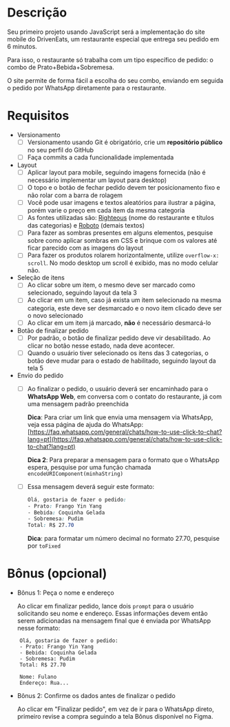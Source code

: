 # Descrição

Seu primeiro projeto usando JavaScript será a implementação do site mobile do DrivenEats, um restaurante especial que entrega seu pedido em 6 minutos.

Para isso, o restaurante só trabalha com um tipo específico de pedido: o combo de Prato+Bebida+Sobremesa.

O site permite de forma fácil a escolha do seu combo, enviando em seguida o pedido por WhatsApp diretamente para o restaurante.

# Requisitos

- Versionamento
  - [ ]  Versionamento usando Git é obrigatório, crie um **repositório público** no seu perfil do GitHub
    - [ ]  Faça commits a cada funcionalidade implementada
- Layout
  - [ ]  Aplicar layout para mobile, seguindo imagens fornecida (não é necessário implementar um layout para desktop)
    - [ ]  O topo e o botão de fechar pedido devem ter posicionamento fixo e não rolar com a barra de rolagem
    - [ ]  Você pode usar imagens e textos aleatórios para ilustrar a página, porém varie o preço em cada item da mesma categoria
    - [ ]  As fontes utilizadas são: [Righteous](https://fonts.google.com/specimen/Righteous) (nome do restaurante e títulos das categorias) e [Roboto](https://fonts.google.com/specimen/Roboto) (demais textos)
    - [ ]  Para fazer as sombras presentes em alguns elementos, pesquise sobre como aplicar sombras em CSS e brinque com os valores até ficar parecido com as imagens do layout
    - [ ]  Para fazer os produtos rolarem horizontalmente, utilize `overflow-x: scroll`. No modo desktop um scroll é exibido, mas no modo celular não.
- Seleção de itens
  - [ ]  Ao clicar sobre um item, o mesmo deve ser marcado como selecionado, seguindo layout da tela 3
    - [ ]  Ao clicar em um item, caso já exista um item selecionado na mesma categoria, este deve ser desmarcado e o novo item clicado deve ser o novo selecionado
    - [ ]  Ao clicar em um item já marcado, **não** é necessário desmarcá-lo
- Botão de finalizar pedido
  - [ ]  Por padrão, o botão de finalizar pedido deve vir desabilitado. Ao clicar no botão nesse estado, nada deve acontecer.
    - [ ]  Quando o usuário tiver selecionado os itens das 3 categorias, o botão deve mudar para o estado de habilitado, seguindo layout da tela 5
- Envio do pedido
  - [ ]  Ao finalizar o pedido, o usuário deverá ser encaminhado para o **WhatsApp Web**, em conversa com o contato do restaurante, já com uma mensagem padrão preenchida

        **Dica**: Para criar um link que envia uma mensagem via WhatsApp, veja essa página de ajuda do WhatsApp: [https://faq.whatsapp.com/general/chats/how-to-use-click-to-chat?lang=pt](https://faq.whatsapp.com/general/chats/how-to-use-click-to-chat?lang=pt)

        **Dica 2**: Para preparar a mensagem para o formato que o WhatsApp espera, pesquise por uma função chamada `encodeURIComponent(minhaString)`

  - [ ]  Essa mensagem deverá seguir este formato:

        ```css
        Olá, gostaria de fazer o pedido:
        - Prato: Frango Yin Yang
        - Bebida: Coquinha Gelada
        - Sobremesa: Pudim
        Total: R$ 27.70
        ```

        **Dica**: para formatar um número decimal no formato 27.70, pesquise por `toFixed`

# Bônus (opcional)

- Bônus 1: Peça o nome e endereço

    Ao clicar em finalizar pedido, lance dois `prompt` para o usuário solicitando seu nome e endereço. Essas informações devem então serem adicionadas na mensagem final que é enviada por WhatsApp nesse formato:

```
    Olá, gostaria de fazer o pedido:
    - Prato: Frango Yin Yang
    - Bebida: Coquinha Gelada
    - Sobremesa: Pudim
    Total: R$ 27.70
    
    Nome: Fulano
    Endereço: Rua...
```

- Bônus 2: Confirme os dados antes de finalizar o pedido

    Ao clicar em "Finalizar pedido", em vez de ir para o WhatsApp direto, primeiro revise a compra seguindo a tela Bônus disponível no Figma.
